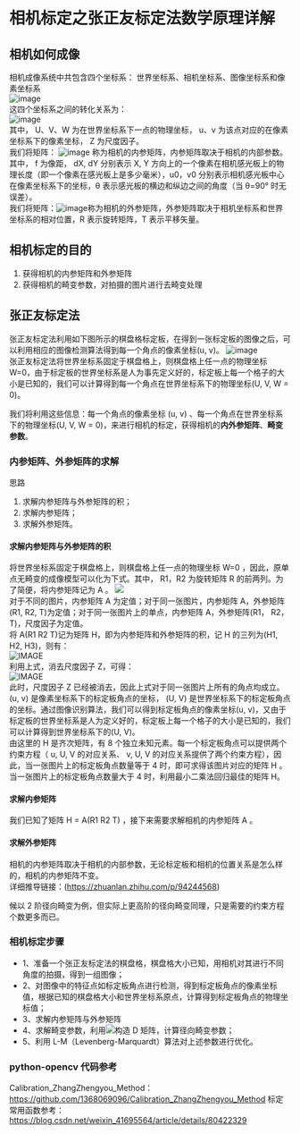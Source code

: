 # 相机标定之张正友标定法数学原理详解

## 相机如何成像

相机成像系统中共包含四个坐标系：
世界坐标系、相机坐标系、图像坐标系和像素坐标系  
![image](https://pic1.zhimg.com/80/v2-665648ff84735e54ea26e34ed9096ba8_720w.jpg)  
这四个坐标系之间的转化关系为：  
![image](https://pic2.zhimg.com/80/v2-7813885e0d781a4301feee1ce9f52041_720w.jpg)  
其中， U、V、W 为在世界坐标系下一点的物理坐标， u、v 为该点对应的在像素坐标系下的像素坐标， Z 为尺度因子。  
我们将矩阵：
![image](https://www.zhihu.com/equation?tex=%5Cleft%28%5Cbegin%7Barray%7D%7Bccc%7D%7B%5Cfrac%7B1%7D%7Bd+X%7D%7D+%26+%7B-%5Cfrac%7B%5Ccot+%5Ctheta%7D%7Bd+X%7D%7D+%26+%7Bu_%7B0%7D%7D+%5C%5C+%7B0%7D+%26+%7B%5Cfrac%7B1%7D%7Bd+Y+%5Csin+%5Ctheta%7D%7D+%26+%7Bv_%7B0%7D%7D+%5C%5C+%7B0%7D+%26+%7B0%7D+%26+%7B1%7D%5Cend%7Barray%7D%5Cright%29%5Cleft%28%5Cbegin%7Barray%7D%7Bcccc%7D%7Bf%7D+%26+%7B0%7D+%26+%7B0%7D+%26+%7B0%7D+%5C%5C+%7B0%7D+%26+%7Bf%7D+%26+%7B0%7D+%26+%7B0%7D+%5C%5C+%7B0%7D+%26+%7B0%7D+%26+%7B1%7D+%26+%7B0%7D%5Cend%7Barray%7D%5Cright%29+%3D+%5Cleft%28%5Cbegin%7Barray%7D%7Bcccc%7D%7B%5Cfrac%7Bf%7D%7Bd+X%7D%7D+%26+%7B-%5Cfrac%7Bf%5Ccot+%5Ctheta%7D%7Bd+X%7D%7D+%26+%7Bu_%7B0%7D%7D+%26+%7B0%7D+%5C%5C+%7B0%7D+%26+%7B%5Cfrac%7Bf%7D%7Bd+Y+%5Csin+%5Ctheta%7D%7D+%26+%7Bv_%7B0%7D%7D+%26+%7B0%7D+%5C%5C+%7B0%7D+%26+%7B0%7D+%26+%7B1%7D+%26+%7B0%7D%5Cend%7Barray%7D%5Cright%29+%5C%5C)
称为相机的内参矩阵，内参矩阵取决于相机的内部参数。其中， f 为像距， dX, dY 分别表示 X, Y 方向上的一个像素在相机感光板上的物理长度（即一个像素在感光板上是多少毫米），u0，v0 分别表示相机感光板中心在像素坐标系下的坐标，θ 表示感光板的横边和纵边之间的角度（当 θ=90° 时无误差）。  
我们将矩阵：![image](https://www.zhihu.com/equation?tex=%5Cleft%28%5Cbegin%7Barray%7D%7Bll%7D%7BR%7D+%26+%7BT%7D+%5C%5C+%7B0%7D+%26+%7B1%7D%5Cend%7Barray%7D%5Cright%29)称为相机的外参矩阵，外参矩阵取决于相机坐标系和世界坐标系的相对位置，R 表示旋转矩阵，T 表示平移矢量。

## 相机标定的目的

1. 获得相机的内参矩阵和外参矩阵
2. 获得相机的畸变参数，对拍摄的图片进行去畸变处理

## 张正友标定法

张正友标定法利用如下图所示的棋盘格标定板，在得到一张标定板的图像之后，可以利用相应的图像检测算法得到每一个角点的像素坐标(u, v)。
![image](https://pic1.zhimg.com/80/v2-5b33936d1763e5b569ab23162745b544_720w.jpg)  
张正友标定法将世界坐标系固定于棋盘格上，则棋盘格上任一点的物理坐标 W=0，由于标定板的世界坐标系是人为事先定义好的，标定板上每一个格子的大小是已知的，我们可以计算得到每一个角点在世界坐标系下的物理坐标(U, V, W = 0)。

我们将利用这些信息：每一个角点的像素坐标 (u, v) 、每一个角点在世界坐标系下的物理坐标(U, V, W = 0)，来进行相机的标定，获得相机的**内外参矩阵**、**畸变参数**。

### 内参矩阵、外参矩阵的求解

思路

1. 求解内参矩阵与外参矩阵的积；
2. 求解内参矩阵；
3. 求解外参矩阵。

#### 求解内参矩阵与外参矩阵的积

将世界坐标系固定于棋盘格上，则棋盘格上任一点的物理坐标 W=0 ，因此，原单点无畸变的成像模型可以化为下式。其中， R1，R2 为旋转矩阵 R 的前两列。为了简便，将内参矩阵记为 A 。
![](https://www.zhihu.com/equation?tex=Z%5Cleft%28%5Cbegin%7Barray%7D%7Bl%7D%7Bu%7D+%5C%5C+%7Bv%7D+%5C%5C+%7B1%7D%5Cend%7Barray%7D%5Cright%29%3D%5Cleft%28%5Cbegin%7Barray%7D%7Bccc%7D%7B%5Cfrac%7Bf%7D%7Bd+X%7D%7D+%26+%7B-%5Cfrac%7Bf+%5Ccot+%5Ctheta%7D%7Bd+X%7D%7D+%26+%7Bu_%7B0%7D%7D+%5C%5C+%7B0%7D+%26+%7B%5Cfrac%7Bf%7D%7Bd+Y+%5Csin+%5Ctheta%7D%7D+%26+%7Bv_%7B0%7D%7D+%5C%5C+%7B0%7D+%26+%7B0%7D+%26+%7B1%7D%5Cend%7Barray%7D%5Cright%29%5Cleft%28%5Cbegin%7Barray%7D%7Blll%7D%7BR+1%7D+%26+%7BR+2%7D+%26+%7BT%7D%5Cend%7Barray%7D%5Cright%29%5Cleft%28%5Cbegin%7Barray%7D%7Bl%7D%7BU%7D+%5C%5C+%7BV%7D+%5C%5C+%7B1%7D%5Cend%7Barray%7D%5Cright%29%3DA%28R+1+%5Cquad+R+2+%5Cquad+T%29%5Cleft%28%5Cbegin%7Barray%7D%7Bl%7D%7BU%7D+%5C%5C+%7BV%7D+%5C%5C+%7B1%7D%5Cend%7Barray%7D%5Cright%29+%5C%5C)  
对于不同的图片，内参矩阵 A 为定值；对于同一张图片，内参矩阵 A，外参矩阵(R1, R2, T)为定值；对于同一张图片上的单点，内参矩阵 A，外参矩阵(R1， R2， T)，尺度因子为定值。  
将 A(R1 R2 T)记为矩阵 H，即为内参矩阵和外参矩阵的积，记 H 的三列为(H1, H2, H3)，则有：  
![IMAGE](https://www.zhihu.com/equation?tex=%5Cleft%28%5Cbegin%7Barray%7D%7Bl%7D%7Bu%7D+%5C%5C+%7Bv%7D+%5C%5C+%7B1%7D%5Cend%7Barray%7D%5Cright%29%3D%5Cfrac%7B1%7D%7BZ%7D+H%5Cleft%28%5Cbegin%7Barray%7D%7Bl%7D%7BU%7D+%5C%5C+%7BV%7D+%5C%5C+%7B1%7D%5Cend%7Barray%7D%5Cright%29+%3D+%5Cfrac%7B1%7D%7BZ%7D++%5Cleft%5B%5Cbegin%7Barray%7D%7Bccc%7D%7BH_%7B11%7D%7D+%26+%7BH_%7B12%7D%7D+%26+%7BH_%7B13%7D%7D+%5C%5C+%7BH_%7B12%7D%7D+%26+%7BH_%7B22%7D%7D+%26+%7BH_%7B32%7D%7D+%5C%5C+%7BH_%7B31%7D%7D+%26+%7BH_%7B32%7D%7D+%26+%7BH_%7B33%7D%7D%5Cend%7Barray%7D%5Cright%5D%5Cleft%28%5Cbegin%7Barray%7D%7Bl%7D%7BU%7D+%5C%5C+%7BV%7D+%5C%5C+%7B1%7D%5Cend%7Barray%7D%5Cright%29+%5C%5C)  
利用上式，消去尺度因子 Z，可得：  
![IMAGE](https://www.zhihu.com/equation?tex=u+%3D+%5Cfrac%7BH_%7B11%7DU%2BH_%7B12%7DV%2BH_%7B13%7D%7D%7BH_%7B31%7DU%2BH_%7B32%7DV%2BH_%7B33%7D%7D%5C%5C+v+%3D+%5Cfrac%7BH_%7B21%7DU%2BH_%7B22%7DV%2BH_%7B23%7D%7D%7BH_%7B31%7DU%2BH_%7B32%7DV%2BH_%7B33%7D%7D+%5C%5C+)  
此时，尺度因子 Z 已经被消去，因此上式对于同一张图片上所有的角点均成立。(u, v) 是像素坐标系下的标定板角点的坐标， (U, V) 是世界坐标系下的标定板角点的坐标。通过图像识别算法，我们可以得到标定板角点的像素坐标(u, v)，又由于标定板的世界坐标系是人为定义好的，标定板上每一个格子的大小是已知的，我们可以计算得到世界坐标系下的(U, V)。  
由这里的 H 是齐次矩阵，有 8 个独立未知元素。每一个标定板角点可以提供两个约束方程（ u, U, V 的对应关系、 v, U, V 的对应关系提供了两个约束方程），因此，当一张图片上的标定板角点数量等于 4 时，即可求得该图片对应的矩阵 H 。当一张图片上的标定板角点数量大于 4 时，利用最小二乘法回归最佳的矩阵 H。

#### 求解内参矩阵

我们已知了矩阵 H = A(R1 R2 T) ，接下来需要求解相机的内参矩阵 A 。

#### 求解外参矩阵

相机的内参矩阵取决于相机的内部参数，无论标定板和相机的位置关系是怎么样的，相机的内参矩阵不变。  
详细推导链接：(https://zhuanlan.zhihu.com/p/94244568)

候以 2 阶径向畸变为例，但实际上更高阶的径向畸变同理，只是需要的约束方程个数更多而已。

### 相机标定步骤

- 1、准备一个张正友标定法的棋盘格，棋盘格大小已知，用相机对其进行不同角度的拍摄，得到一组图像；
- 2、对图像中的特征点如标定板角点进行检测，得到标定板角点的像素坐标值，根据已知的棋盘格大小和世界坐标系原点，计算得到标定板角点的物理坐标值；
- 3、求解内参矩阵与外参矩阵
- 4、求解畸变参数，利用![](https://www.zhihu.com/equation?tex=%5Chat%7Bu%7D%2C+u%2C+%5Chat%7Bv%7D%2C+v)构造 D 矩阵，计算径向畸变参数；
- 5、利用 L-M（Levenberg-Marquardt）算法对上述参数进行优化。

### python-opencv 代码参考

Calibration_ZhangZhengyou_Method：https://github.com/1368069096/Calibration_ZhangZhengyou_Method
标定常用函数参考：https://blog.csdn.net/weixin_41695564/article/details/80422329
